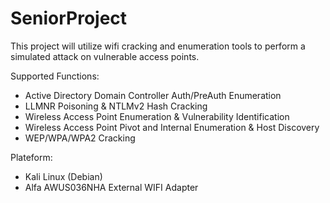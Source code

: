 # SeniorProject
This project will utilize wifi cracking and enumeration tools to perform a simulated attack on vulnerable access points.

Supported Functions:
- Active Directory Domain Controller Auth/PreAuth Enumeration
- LLMNR Poisoning & NTLMv2 Hash Cracking
- Wireless Access Point Enumeration & Vulnerability Identification
- Wireless Access Point Pivot and Internal Enumeration & Host Discovery
- WEP/WPA/WPA2 Cracking

Plateform:
- Kali Linux (Debian)
- Alfa AWUS036NHA External WIFI Adapter
